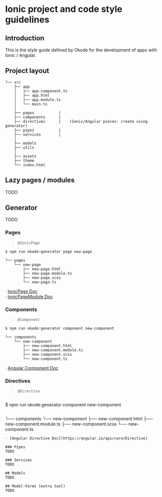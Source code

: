 # Ionic project and code style guidelines
    
## Introduction
This is the style guide defined by Okode for the development of apps with Ionic / Angular.

## Project layout

```
└── src
    ├── app
    │   ├── app.component.ts
    │   ├── app.html
    │   ├── app.module.ts
    │   └── main.ts
    │   
    ├── pages           |
    ├── components      |
    ├── directives      |    (Ionic/Angular pieces: create using generator)
    ├── pipes           |
    ├── services        |
    │
    ├── models
    ├── utils
    │
    ├── assets
    ├── theme
    └── index.html
```

## Lazy pages / modules
TODO

## Generator
TODO

### Pages
> `@IonicPage`
```
$ npm run okode:generator page new-page
```
```
└── pages
    └── new-page
        ├── new-page.html
        ├── new-page.module.ts
        ├── new-page.scss
        └── new-page.ts
```
· [IonicPage Doc](https://ionicframework.com/docs/api/navigation/IonicPage/)<br>
· [IonicPageModule Doc](https://ionicframework.com/docs/api/IonicPageModule/)

### Components
> `@Component`
```
$ npm run okode:generator component new-component
```
```
└── components
    └── new-component
        ├── new-component.html
        ├── new-component.module.ts
        ├── new-component.scss
        └── new-component.ts
```
· [Angular Component Doc](https://angular.io/api/core/Component)


### Directives
> `@Directive`

>```
$ npm run okode:generator component new-component
```
```
└── components
    └── new-component
        ├── new-component.html
        ├── new-component.module.ts
        ├── new-component.scss
        └── new-component.ts
```
· [Angular Directive Doc](https://angular.io/api/core/Directive)

### Pipes
TODO

### Services
TODO

## Models
TODO

## Model-Forms (extra tool)
TODO

